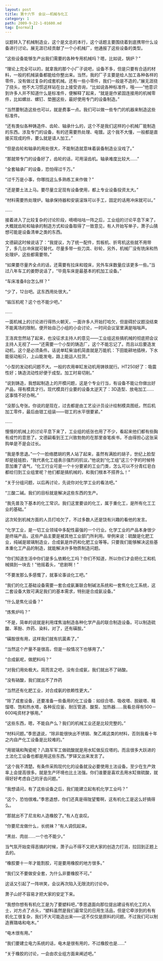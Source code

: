 ```yaml
---
layout: post
title: 第十六节　会议――机械与化工
category: 1
path: 2009-9-22-1-01600.md
tag: [normal]
---
```


议题转入了机械制造业，这个是文总的本行，这个话题主要围绕着到底携带什么设备进行讨论。展无涯已经贡献了一个小机械厂，他通报了这些设备的类型。

“这些设备能够生产出我们需要的各种专用机械吗？嗯，比如说，锅炉？”

“理论上完全可以的，就拿我的那个小厂子说吧，设备不多，但是只要有合适的材料，一般的机械装备都能给你整出来。当然，我的厂子主要是给人加工各种各样的零件，没有做过复杂的成套机械。还有一些小零件，我们一般是不造的，”展无涯挠了挠头，他不大习惯这样站在台上接受咨询，“比如说各种标准件，哦――”他意识到许多人并不知道什么是标准件，便解释了起来，“就是是作紧固连接用的机械零件，比如螺丝、螺钉、垫圈这些，最好使用专门的设备制造。”

“当然要制造这些也可以，就是费事一点。我们可以做一些专门的机器来制造这些标准件。

“还有类似各种铸造件、齿轮、轴承什么的，这个不是我们这样的小机械厂能制造的东西。涉及专门的设备，有的还需要热处理、电镀。这个我不大懂，一般都是直接买现成的件，要么就是请人加工。”

“但是齿轮和轴承的用处很大，不能制造就意味着装备制造业没戏了。”

“那就带专门的设备好了，齿轮的话，可用滚齿机。轴承难度比较大……”

“全套轴承厂的设备，恐怕得过千万。”

“过千万是小事，你哪找这么多熟练工来作做？”

“还是要土法上马。要尽量立足现有设备使用，都上专业设备投资太大。”

“材料需要热处理炉。轴承保持器和安装滚珠可以手工，固定的话用冲床就可以。”

……

接着进入了比较复杂的讨论阶段，嘀嘀咕咕一阵之后，工业组的讨论平息下来了，大概就齿轮和轴承的制造方式和设备取得了一致意见，有人开始写单子，萧子山猜想可能是设备清单之类的东西。

文德嗣这时候说话了：“我提议，为了统一配件，剪板机、折弯机这些就不用带了，多几台冲床就可替代。尽量多带一些刀具、砂轮，另外，机械厂没有铣床和热处理炉，这些都需要带。”

“如果要尽量齐全点的话，还需要有拉床和镗床，另外车床数量应该更多一些。”当过八年车工的姜野说话了，“毕竟车床是最基本的机加工设备。”

“车床准备8台怎么样？”

“少了，12台吧。这东西用处很大。”

“锻压机呢？这个也不能少吧。”

……

一面机械上的讨论进行得热火朝天，一面许多人开始打哈欠，但是碍於议题没结束不能离场的限制，便开始自己小组的小会讨论，一时间会议室里满是嗡嗡声。

王洛宾忽然站了起来，也没征求主持人的意见――工业组这些搞机械的彻底把会议主持人无视了――“还需要一个小型的铸造厂，这个不能忘记了。而且以后要造发动机，这个是必须条件。话说单缸柴油机简直就是万能机：下田能耕地插秧，下水能驱动船只，上山能发电，路上能运人拉货。”

“小型的发动机问题不大。一般的农用单缸发动机用铸铁就行。HT250好了：吸震性好；铸造流动性好便于成型。加工时易切削。”

“说到铸造，我想起制造上的开模问题，这是个专业行当，有设备不能让你做出好产品，得有模具才行。现代模具行业要的设备太逆天了：3D造型、放电加工……这事情不好办啊。”

“没那么夸张。你说的是现在，过去都是由工艺设计员设计绘制模具图纸，然后机加工零件，最后由钳工组装――钳工的水平很要紧。”

……

慢慢的机械上的讨论平息下来了，工业组的纸张也用了不少，看起来他们都有些胸有成竹的意思了。文德嗣看到王工兴致勃勃的在那里奋笔疾书，不由得担心这张采购单是不是会过长。

“我是季思退。”一个一脸络腮胡的男人站了起来，虽然有满脸的胡子，世纪上脸型却是娃娃脸，“我代表化工组表示强烈的抗议。”他说到“化工组”这三个字的时候特意加重了语气，“化工行业可是一个十分要紧的工业门类，怎么可以不分青红皂白都给归到工业组里呢？他们都是搞机械的，和我们根本不搭界么！”

“关于分组问题，以后再讨论，先说你对化学工业的看法吧。”

“三酸二碱。我们的目标就是解决这些东西的生产。

“我先普及下基本的化工常识。我们这里要谈的化工，属于重化工，是所有化工工业的基础。”

这次轮到机械方面的人员打哈欠了，不过多数人还是饶有兴趣的看他的发言。

“化学工业，是一切工业领域中多配性最强的一个行业。化学工业的产品本身很少是终端产品，这些产品主要是被其他工业部门所利用。举例来说：硫酸是化肥工业，纯碱是玻璃制造业，合成氨是炸药和化肥工业等等。只要我们能够解决这些基本重化工产品的制造，就能解决许多物质制造问题。

“你们知道生活中你们是多么依赖化工吗？你们不知道，所以你们才会把化工和机械搞到一块去！”他摇着头，“悲剧啊！”

“不要发那么多感慨了，就事论事谈化工吧。”

“我们的化工基础设备需要一套合成氨兼联合制碱法系统和一套焦化化工系统，这二套设备大致可满足我们的基本需求，特别是合成氨设备。”

“什么是焦化设备？”

“炼焦炉吗？”

“不是，简单的说就是利用煤焦油制造各种化学产品的联合制造设备。可以制造硫酸、苯酚、炸药、染料，对了，还有磺胺。”

“磺胺很有用，这样我们就有抗菌素了。”

“当然这个产量不是很高，但是一般情况下也够用了。”

“合成氨呢，做肥料吗？”

“对我们用处极大。简而言之吧，没有合成氨，我们就出不了硝酸。

“没有硝酸，我们就出不了炸药

“当然还有化肥工业，对合成氨的依赖性更大。”

“除了成套设备，还要准备一些备用的化工设备：如综合塔、吸收塔、脱碳塔、精馏塔、饱和热水塔，各种反应釜、耐压管道、酸泵、加热器……我看总得有500－600吨资材才够用。”

“这些东西，嗯，不能自产么？我们的机械工业还是比较完整的。”

“材料问题。”季思退说，“除非能很快出不锈钢、聚乙烯这类的材料，否则我看十年之内自产化工设备是比较难的。”

“用玻璃和陶瓷呢？八路军军工做硫酸就是用水缸做反应塔的。而且很多大跃进的土法化工设备也都是用这些东西。”罗铎又出来发言了。

“这个我不清楚。有条件采购现代化的设备就没必要使用土法设备。至少在生产效率上会提高很多。就是生产环境也比土法强。你们谁要是喜欢去用水缸做硫酸，就得好好考虑自己的牙齿问题。”

“我想请问，有了这些设备之后，我们能建立起有机化学工业吗？”

“这个，恐怕很难。”季思退想，你们还真是得陇望蜀啊，这有机化工是这么好搞得么。

“那就出不了尼龙和人造橡胶了。”有人在哀叹。

“你要尼龙做什么，长统袜？”有人调侃起来。

“黑丝、肉丝……一个也不能少。”

当气氛开始变得恶搞的时候，萧子山不得不又把大家的创造力打消，拉回到正题上去的。

“橡胶要十一年才能割胶，可是要用橡胶的地方很多。”

“我们又不要做安全套，为什么非要橡胶不可。”

这话又引起了一阵哄笑，会议再次陷入无限流的讨论中。

萧子山好不容易才把大家的安定下来。

“我想你想有有机化工是为了要塑料吧，”季思退面向那位提出建设有机化工的人士，对方点了点头，“塑料虽然是我们最常见的日用生活品，但是它牵涉到的有有机化工很复杂，我们不大可能造出来――这不仅仅是原料的问题。不过我们可以制造赛璐珞和电木。”

“电木很有用。”

“我们要建立电力系统的话，电木是很有用的，不过橡胶也是……”

“关于橡胶的讨论，一会由农业组方面来阐述吧。”
